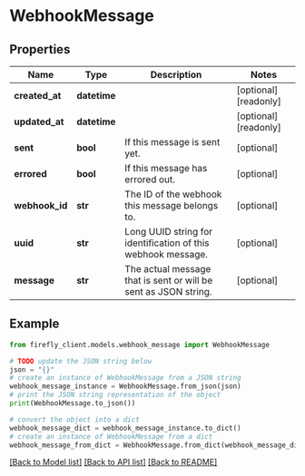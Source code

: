 # WebhookMessage


## Properties

Name | Type | Description | Notes
------------ | ------------- | ------------- | -------------
**created_at** | **datetime** |  | [optional] [readonly] 
**updated_at** | **datetime** |  | [optional] [readonly] 
**sent** | **bool** | If this message is sent yet. | [optional] 
**errored** | **bool** | If this message has errored out. | [optional] 
**webhook_id** | **str** | The ID of the webhook this message belongs to. | [optional] 
**uuid** | **str** | Long UUID string for identification of this webhook message. | [optional] 
**message** | **str** | The actual message that is sent or will be sent as JSON string. | [optional] 

## Example

```python
from firefly_client.models.webhook_message import WebhookMessage

# TODO update the JSON string below
json = "{}"
# create an instance of WebhookMessage from a JSON string
webhook_message_instance = WebhookMessage.from_json(json)
# print the JSON string representation of the object
print(WebhookMessage.to_json())

# convert the object into a dict
webhook_message_dict = webhook_message_instance.to_dict()
# create an instance of WebhookMessage from a dict
webhook_message_from_dict = WebhookMessage.from_dict(webhook_message_dict)
```
[[Back to Model list]](../README.md#documentation-for-models) [[Back to API list]](../README.md#documentation-for-api-endpoints) [[Back to README]](../README.md)


